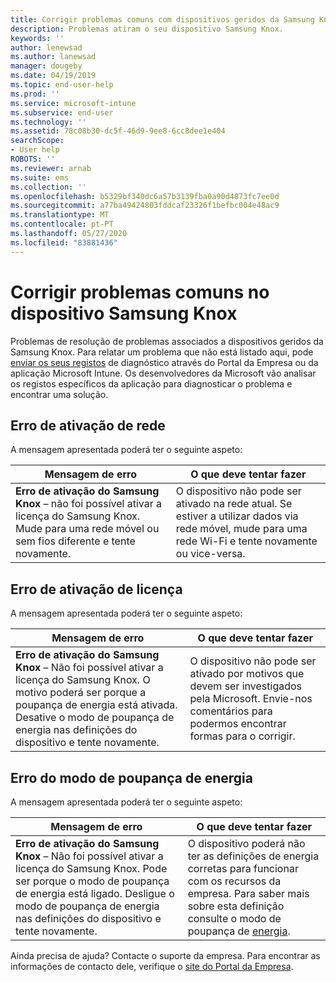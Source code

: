 ```yaml
---
title: Corrigir problemas comuns com dispositivos geridos da Samsung Knox [ Microsoft Docs
description: Problemas atiram o seu dispositivo Samsung Knox.
keywords: ''
author: lenewsad
ms.author: lanewsad
manager: dougeby
ms.date: 04/19/2019
ms.topic: end-user-help
ms.prod: ''
ms.service: microsoft-intune
ms.subservice: end-user
ms.technology: ''
ms.assetid: 78c08b30-dc5f-46d9-9ee8-6cc8dee1e404
searchScope:
- User help
ROBOTS: ''
ms.reviewer: arnab
ms.suite: ems
ms.collection: ''
ms.openlocfilehash: b5329bf340dc6a57b3139fba0a90d4873fc7ee0d
ms.sourcegitcommit: a77ba49424803fddcaf23326f1befbc004e48ac9
ms.translationtype: MT
ms.contentlocale: pt-PT
ms.lasthandoff: 05/27/2020
ms.locfileid: "83881436"
---
```

# <a name="fix-common-issues-with-your-samsung-knox-device"></a>Corrigir problemas comuns no dispositivo Samsung Knox

Problemas de resolução de problemas associados a dispositivos geridos da Samsung Knox. Para relatar um problema que não está listado aqui, pode [enviar os seus registos](send-logs-to-microsoft-android.md) de diagnóstico através do Portal da Empresa ou da aplicação Microsoft Intune. Os desenvolvedores da Microsoft vão analisar os registos específicos da aplicação para diagnosticar o problema e encontrar uma solução.    

## <a name="network-activation-error"></a>Erro de ativação de rede  

A mensagem apresentada poderá ter o seguinte aspeto:

|Mensagem de erro|O que deve tentar fazer|
|---|---|
|**Erro de ativação do Samsung Knox** – não foi possível ativar a licença do Samsung Knox. Mude para uma rede móvel ou sem fios diferente e tente novamente.|O dispositivo não pode ser ativado na rede atual. Se estiver a utilizar dados via rede móvel, mude para uma rede Wi-Fi e tente novamente ou vice-versa.|

## <a name="license-activation-error"></a>Erro de ativação de licença

A mensagem apresentada poderá ter o seguinte aspeto:

|Mensagem de erro|O que deve tentar fazer|
|---|---|
|**Erro de ativação do Samsung Knox** – Não foi possível ativar a licença do Samsung Knox. O motivo poderá ser porque a poupança de energia está ativada. Desative o modo de poupança de energia nas definições do dispositivo e tente novamente.|O dispositivo não pode ser ativado por motivos que devem ser investigados pela Microsoft. Envie-nos comentários para podermos encontrar formas para o corrigir.|

## <a name="power-saving-mode-error"></a>Erro do modo de poupança de energia

A mensagem apresentada poderá ter o seguinte aspeto:

|Mensagem de erro|O que deve tentar fazer|
|---|---|
|**Erro de ativação do Samsung Knox** – Não foi possível ativar a licença do Samsung Knox. Pode ser porque o modo de poupança de energia está ligado. Desligue o modo de poupança de energia nas definições do dispositivo e tente novamente. |O dispositivo poderá não ter as definições de energia corretas para funcionar com os recursos da empresa. Para saber mais sobre esta definição consulte o modo de poupança de [energia](https://go.microsoft.com/fwlink/?linkid=2077422&clcid=0x409).|  

Ainda precisa de ajuda? Contacte o suporte da empresa. Para encontrar as informações de contacto dele, verifique o [site do Portal da Empresa](https://go.microsoft.com/fwlink/?linkid=2010980).
